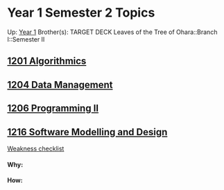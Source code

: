 # Year 1 Semester 2 Topics

Up: [Year 1](year_1)
Brother(s):
TARGET DECK
Leaves of the Tree of Ohara::Branch I::Semester II

## [1201 Algorithmics](1201_algorithmics)

## [1204 Data Management](1204_data_management)

## [1206 Programming II](1206_programming_ii)

## [1216 Software Modelling and Design](1216_software_modelling_and_design)

[Weakness checklist](weakness_checklist)

































#### Why:
#### How:









